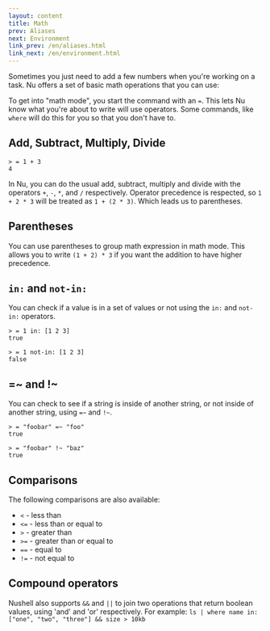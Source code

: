 ```yaml
---
layout: content
title: Math
prev: Aliases
next: Environment
link_prev: /en/aliases.html
link_next: /en/environment.html
---
```


Sometimes you just need to add a few numbers when you're working on a task.  Nu offers a set of basic math operations that you can use:

To get into "math mode", you start the command with an `=`.  This lets Nu know what you're about to write will use operators.  Some commands, like `where` will do this for you so that you don't have to.

## Add, Subtract, Multiply, Divide

```
> = 1 + 3
4
```

In Nu, you can do the usual add, subtract, multiply and divide with the operators `+`, `-`, `*`, and `/` respectively.  Operator precedence is respected, so `1 + 2 * 3` will be treated as `1 + (2 * 3)`.  Which leads us to parentheses.

## Parentheses

You can use parentheses to group math expression in math mode. This allows you to write `(1 + 2) * 3` if you want the addition to have higher precedence.

## `in:` and `not-in:`

You can check if a value is in a set of values or not using the `in:` and `not-in:` operators.

```
> = 1 in: [1 2 3]
true
```

```
> = 1 not-in: [1 2 3]
false
```

## =~ and !~

You can check to see if a string is inside of another string, or not inside of another string, using `=~` and `!~`.

```
> = "foobar" =~ "foo"
true
```

```
> = "foobar" !~ "baz"
true
```

## Comparisons

The following comparisons are also available:

* `<` - less than
* `<=` - less than or equal to
* `>` - greater than
* `>=` - greater than or equal to
* `==` - equal to
* `!=` - not equal to

## Compound operators

Nushell also supports `&&` and `||` to join two operations that return boolean values, using 'and' and 'or' respectively.  For example: `ls | where name in: ["one", "two", "three"] && size > 10kb`

